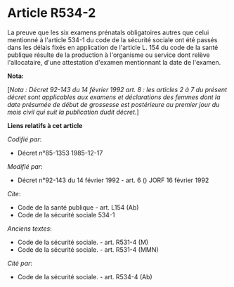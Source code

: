 # Article R534-2

La preuve que les six examens prénatals obligatoires autres que celui mentionné à l'article 534-1 du code de la sécurité
sociale ont été passés dans les délais fixés en application de l'article L. 154 du code de la santé publique résulte de la
production à l'organisme ou service dont relève l'allocataire, d'une attestation d'examen mentionnant la date de l'examen.

**Nota:**

[*Nota : Décret 92-143 du 14 février 1992 art. 8 : les articles 2 à 7 du présent décret sont applicables aux examens et
déclarations des femmes dont la date présumée de début de grossesse est postérieure au premier jour du mois civil qui suit la
publication dudit décret.*]

**Liens relatifs à cet article**

_Codifié par_:

  - Décret n°85-1353 1985-12-17

_Modifié par_:

  - Décret n°92-143 du 14 février 1992 - art. 6 () JORF 16 février 1992

_Cite_:

  - Code de la santé publique - art. L154 (Ab)
  - Code de la sécurité sociale 534-1

_Anciens textes_:

  - Code de la sécurité sociale. - art. R531-4 (M)
  - Code de la sécurité sociale. - art. R531-4 (MMN)

_Cité par_:

  - Code de la sécurité sociale. - art. R534-4 (Ab)
